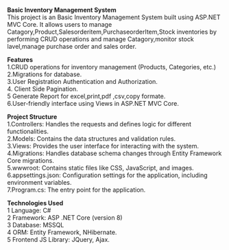 
**Basic Inventory Management System**<br>
This project is an Basic Inventory Management System built using ASP.NET MVC Core.
It allows users to manage Catagory,Product,Salesorderitem,PurchaseorderItem,Stock
inventories by performing CRUD  operations and
manage Catagory,monitor stock lavel,manage purchase order and sales order.

**Features**<br>
1.CRUD operations for inventory management (Products, Categories, etc.)<br>
2.Migrations for database.<br>
3.User Registration  Authentication and Authorization.<br>
4. Client Side Pagination.<br>
5  Generate Report for excel,print,pdf ,csv,copy formate.<br>
6.User-friendly interface using Views in ASP.NET  MVC Core.<br>

**Project Structure**<br>
1.Controllers: Handles the requests and defines logic for different functionalities.<br>
2.Models: Contains the data structures and validation rules.<br>
3.Views: Provides the user interface for interacting with the system.<br>
4.Migrations: Handles database schema changes through Entity Framework Core migrations.<br>
5.wwwroot: Contains static files like CSS, JavaScript, and images.<br>
6.appsettings.json: Configuration settings for the application, including environment variables.<br>
7.Program.cs: The entry point for the application.<br>

**Technologies Used**<br>
1 Language: C# <br>
2 Framework: ASP .NET Core (version 8) <br>
3 Database: MSSQL <br>
4 ORM: Entity Framework, NHibernate. <br>
5 Frontend JS Library: JQuery, Ajax. <br>







